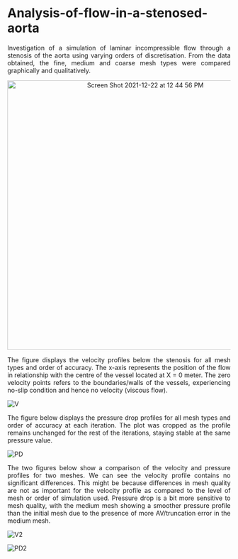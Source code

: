 # Analysis-of-flow-in-a-stenosed-aorta
<p align="justify">
Investigation of a simulation of laminar incompressible flow through a stenosis of the aorta using varying orders of discretisation. From the data obtained, the fine, medium and coarse mesh types were compared graphically and qualitatively.
</p>

<p align="center">
<img width="607" alt="Screen Shot 2021-12-22 at 12 44 56 PM" src="https://user-images.githubusercontent.com/70657426/147080609-845699fa-23e3-4724-bae2-77e35b011511.png">
 </p>

<p align="justify">
The figure displays the velocity profiles below the stenosis for all mesh types and order of accuracy. The x-axis represents the position of the flow in relationship with the centre of the vessel located at X = 0 meter. The zero velocity points refers to the boundaries/walls of the vessels, experiencing no-slip condition and hence no velocity (viscous flow).
 </p>
 
<p align="center">
  
![V](https://user-images.githubusercontent.com/70657426/147080849-cf8cbbb4-d1bd-46cf-ac46-9780ecec2472.png)
  
</p>

<p align="justify">
The figure below displays the pressure drop profiles for all mesh types and order of accuracy at each iteration. The plot was cropped as the profile remains unchanged for the rest of the iterations, staying stable at the same pressure value.
 </p>
 
![PD](https://user-images.githubusercontent.com/70657426/147081942-ad3e1a76-b90a-4f55-92e3-5e4afe91316b.png)

<p align="justify">
The two figures below show a comparison of the velocity and pressure profiles for two meshes. We can see the velocity profile contains no significant differences. This might be because differences in mesh quality are not as important for the velocity profile as compared to the level of mesh or order of simulation used. Pressure drop is a bit more sensitive to mesh quality, with the medium mesh showing a smoother pressure profile than the initial mesh due to the presence of more AV/truncation error in the medium mesh. 
 </p>
 
![V2](https://user-images.githubusercontent.com/70657426/147083585-5c7f5bb4-9136-451b-8fc1-c5f9d8e861d7.png)

![PD2](https://user-images.githubusercontent.com/70657426/147083631-653e5943-4ee1-40a8-8e80-19e2e8e7d4d0.png)
